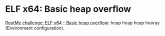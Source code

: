 # ELF x64: Basic heap overflow

[RootMe challenge: ELF x64 - Basic heap overflow](https://www.root-me.org/en/Challenges/App-System/ELF-x64-Basic-heap-overflow): heap heap heap hooray (Environment configuration).

